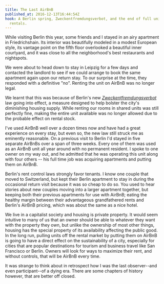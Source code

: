 ```yaml
---
title: The Last AirBnB
published_at: 2016-12-13T16:44:54Z
hook: A Berlin spring, Zweckentfremdungsverbot, and the end of full unit AirBnB
  rentals.
---
```


While visiting Berlin this year, some friends and I stayed in an airy apartment
in Friedrichshain. Its interior was beautifully modeled in a modest European
style, its vantage point on the fifth floor overlooked a beautiful inner
courtyard, and it was close to all the neighborhood's best restaurants and
nightspots.

We were about to head down to stay in Leipzig for a few days and contacted the
landlord to see if we could arrange to book the same apartment again upon our
return stay. To our surprise at the time, they responded with a definitive
"no". Renting the unit on AirBnB was no longer legal.

We learnt that this was because of Berlin's new
[_Zweckentfremdungsverbot_][zweck] law going into effect, a measure designed to
help bolster the city's diminishing housing supply. While renting our rooms in
shared units was still perfectly fine, making the entire unit available was no
longer allowed due to the probable effect on rental stock.

I've used AirBnB well over a dozen times now and have had a great experience on
every stay, but even so, the new law still struck me as eminently reasonable.
On a previous visit to Berlin I'd stayed in five separate AirBnBs over a span
of three weeks. Every one of them was used as an AirBnB unit all year around
with no permanent resident. I spoke to one owner on my way out, and he admitted
that he was operating this unit along with four others -- his full time job was
acquiring apartments and putting them on AirBnB.

Berlin's rent control laws strongly favor tenants. I know one couple that moved
to Switzerland, but kept their Berlin apartment to stay in during the
occasional return visit because it was so cheap to do so. You used to hear
stories about new couples moving into a larger apartment together, but keeping
both their previous apartments for use with AirBnB; eating the healthy margin
between their advantageous grandfathered rents and Berlin's AirBnB pricing,
which was about the same as a nice hotel.

We live in a capitalist society and housing is private property. It would seem
intuitive to many of us that an owner should be able to whatever they want with
the property they own, but unlike the ownership of most other things, housing
has the special property of its availability affecting the public good. In the
long run, pulling units off the rental market by putting them on AirBnB is
going to have a direct effect on the sustainability of a city, especially for
cities that are popular destinations for tourism and business travel like San
Francisco or Berlin. Owners will look for ways to maximize their rent, and
without controls, that will be AirBnB every time.

It was strange to think about in retrospect how I was the last observer--and
even participant--of a dying era. There are some chapters of history however,
that are better off closed.

[zweck]: https://www.theguardian.com/technology/2016/may/01/berlin-authorities-taking-stand-against-airbnb-rental-boom
